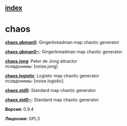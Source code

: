 [index](index.html) 
---

# chaos




[**chaos.gbman0**](chaos.gbman0.html): Gingerbreadman map chaotic generator 

[**chaos.gbman0~**](chaos.gbman0~.html): Gingerbreadman map chaotic generator 

[**chaos.jong**](chaos.jong.html): Peter de Jong attractor <br>
_псевдонимы:_ [noise.jong]


[**chaos.logistic**](chaos.logistic.html): Logistic map chaotic generator <br>
_псевдонимы:_ [noise.logistic]


[**chaos.std0**](chaos.std0.html): Standard map chaotic generator 

[**chaos.std0~**](chaos.std0~.html): Standard map chaotic generator 


**Версия:** 0.9.4

**Лицензия:** GPL3
